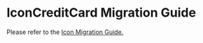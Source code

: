 # IconCreditCard Migration Guide

Please refer to the [Icon Migration Guide.](../Icon.migration.md)

